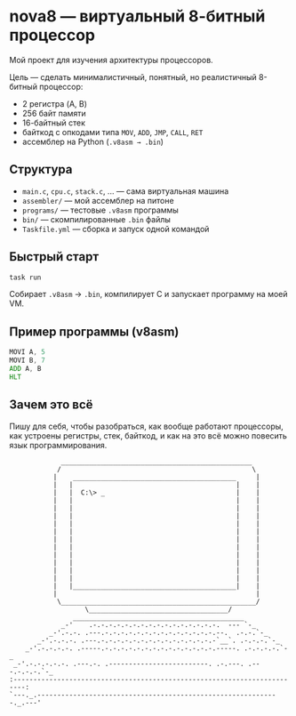 
# nova8 — виртуальный 8-битный процессор

Мой проект для изучения архитектуры процессоров.

Цель — сделать минималистичный, понятный, но реалистичный 8-битный процессор:
- 2 регистра (A, B)
- 256 байт памяти
- 16-байтный стек
- байткод с опкодами типа `MOV`, `ADD`, `JMP`, `CALL`, `RET`
- ассемблер на Python (`.v8asm → .bin`)

## Структура

- `main.c`, `cpu.c`, `stack.c`, ... — сама виртуальная машина
- `assembler/` — мой ассемблер на питоне
- `programs/` — тестовые `.v8asm` программы
- `bin/` — скомпилированные `.bin` файлы
- `Taskfile.yml` — сборка и запуск одной командой

## Быстрый старт

```bash
task run
```

Собирает `.v8asm` → `.bin`, компилирует C и запускает программу на моей VM.

## Пример программы (v8asm)

```asm
MOVI A, 5
MOVI B, 7
ADD A, B
HLT
```

## Зачем это всё

Пишу для себя, чтобы разобраться, как вообще работают процессоры, как устроены регистры, стек, байткод, и как на это всё можно повесить язык программирования.

```
             ________________________________________________
            /                                                \
           |    _________________________________________     |
           |   |                                         |    |
           |   |  C:\> _                                 |    |
           |   |                                         |    |
           |   |                                         |    |
           |   |                                         |    |
           |   |                                         |    |
           |   |                                         |    |
           |   |                                         |    |
           |   |                                         |    |
           |   |                                         |    |
           |   |                                         |    |
           |   |                                         |    |
           |   |                                         |    |
           |   |_________________________________________|    |
           |                                                  |
            \_________________________________________________/
                   \___________________________________/
                ___________________________________________
             _-'    .-.-.-.-.-.-.-.-.-.-.-.-.-.-.-.-.  --- `-_
          _-'.-.-. .---.-.-.-.-.-.-.-.-.-.-.-.-.-.-.--.  .-.-.`-_
       _-'.-.-.-. .---.-.-.-.-.-.-.-.-.-.-.-.-.-.-.-`__`. .-.-.-.`-_
    _-'.-.-.-.-. .-----.-.-.-.-.-.-.-.-.-.-.-.-.-.-.-----. .-.-.-.-.`-_
 _-'.-.-.-.-.-. .---.-. .-------------------------. .-.---. .---.-.-.-.`-_
:-------------------------------------------------------------------------:
`---._.-------------------------------------------------------------._.---'
```                              